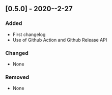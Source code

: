 ## [0.5.0] - 2020--2-27 
### Added
- First changelog
- Use of Github Action and Github Release API

### Changed
- None

### Removed
- None

